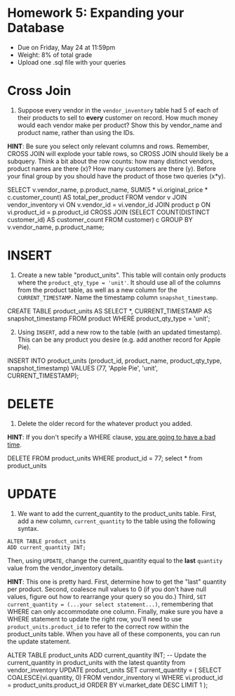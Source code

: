 # Homework 5: Expanding your Database

-  	Due on Friday, May 24 at 11:59pm
-  	Weight: 8% of total grade
-  	Upload one .sql file with your queries

# Cross Join
1. Suppose every vendor in the `vendor_inventory` table had 5 of each of their products to sell to **every** customer on record. How much money would each vendor make per product? Show this by vendor_name and product name, rather than using the IDs.

**HINT**: Be sure you select only relevant columns and rows. Remember, CROSS JOIN will explode your table rows, so CROSS JOIN should likely be a subquery. Think a bit about the row counts: how many distinct vendors, product names are there (x)? How many customers are there (y). Before your final group by you should have the product of those two queries (x\*y). 

SELECT
    v.vendor_name,
    p.product_name,
    SUM(5 * vi.original_price * c.customer_count) AS total_per_product
FROM
    vendor v
JOIN
    vendor_inventory vi ON v.vendor_id = vi.vendor_id
JOIN
    product p ON vi.product_id = p.product_id
CROSS JOIN
    (SELECT COUNT(DISTINCT customer_id) AS customer_count FROM customer) c
GROUP BY
    v.vendor_name,
    p.product_name;

# INSERT
1. Create a new table "product_units". This table will contain only products where the `product_qty_type = 'unit'`. It should use all of the columns from the product table, as well as a new column for the `CURRENT_TIMESTAMP`.  Name the timestamp column `snapshot_timestamp`.

CREATE TABLE product_units AS
SELECT 
    *, 
    CURRENT_TIMESTAMP AS snapshot_timestamp
FROM 
    product
WHERE 
    product_qty_type = 'unit';


2. Using `INSERT`, add a new row to the table (with an updated timestamp). This can be any product you desire (e.g. add another record for Apple Pie). 

INSERT INTO product_units (product_id, product_name, product_qty_type, snapshot_timestamp)
VALUES (77, 'Apple Pie', 'unit', CURRENT_TIMESTAMP);

# DELETE 
1. Delete the older record for the whatever product you added.

**HINT**: If you don't specify a WHERE clause, [you are going to have a bad time](https://imgflip.com/i/8iq872).

DELETE FROM product_units
WHERE product_id = 77;
select * from product_units

# UPDATE
1. We want to add the current_quantity to the product_units table. First, add a new column, `current_quantity` to the table using the following syntax.
```
ALTER TABLE product_units
ADD current_quantity INT;
```

Then, using `UPDATE`, change the current_quantity equal to the **last** `quantity` value from the vendor_inventory details. 

**HINT**: This one is pretty hard. First, determine how to get the "last" quantity per product. Second, coalesce null values to 0 (if you don't have null values, figure out how to rearrange your query so you do.) Third, `SET current_quantity = (...your select statement...)`, remembering that WHERE can only accommodate one column. Finally, make sure you have a WHERE statement to update the right row, you'll need to use `product_units.product_id` to refer to the correct row within the product_units table. When you have all of these components, you can run the update statement.

ALTER TABLE product_units
ADD current_quantity INT;
-- Update the current_quantity in product_units with the latest quantity from vendor_inventory
UPDATE product_units
SET current_quantity = (
    SELECT COALESCE(vi.quantity, 0)
    FROM vendor_inventory vi
    WHERE vi.product_id = product_units.product_id
    ORDER BY vi.market_date DESC
    LIMIT 1
);

